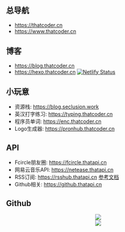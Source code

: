 ## 总导航
- https://thatcoder.cn
- https://www.thatcoder.cn

## 博客
- https://blog.thatcoder.cn
- https://hexo.thatcoder.cn [![Netlify Status](https://api.netlify.com/api/v1/badges/335a9176-8703-431f-a63b-3a4fdb5eb38a/deploy-status)](https://app.netlify.com/sites/thatcoder/deploys)

## 小玩意
- 资源栈: https://blog.seclusion.work
- 英汉打字练习: https://typing.thatcoder.cn
- 程序员单词: https://enc.thatcoder.cn
- Logo生成器: https://pronhub.thatcoder.cn

## API
- Fcircle朋友圈: https://fcircle.thatapi.cn
- 网易云音乐API: https://netease.thatapi.cn
- RSS订阅: https://rsshub.thatapi.cn [参考文档](https://docs.rsshub.app/)
- Github相关: https://github.thatapi.cn

## Github

<div align="center"> <img src="https://github.thatapi.cn/api?username=ThatCoders&show_icons=true&count_private=true&hide=prs&theme=default_repocard"> </div>

<div align="center"> <img src="https://github.thatapi.cn/api/top-langs/?username=ThatCoders"> </div>
